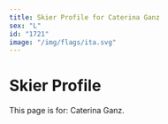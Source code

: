 ```yaml
---
title: Skier Profile for Caterina Ganz
sex: "L"
id: "1721"
image: "/img/flags/ita.svg" 
---
```


# Skier Profile

This page is for: Caterina Ganz.
    